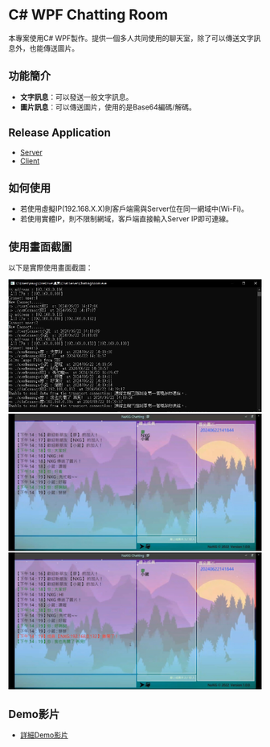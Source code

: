 # C# WPF Chatting Room

本專案使用C# WPF製作。提供一個多人共同使用的聊天室，除了可以傳送文字訊息外，也能傳送圖片。


## 功能簡介

- **文字訊息**：可以發送一般文字訊息。
- **圖片訊息**：可以傳送圖片，使用的是Base64編碼/解碼。

## Release Application
- [Server](https://drive.google.com/drive/folders/1Q3qCcqho5Y6u8JhNAk6nkf32i4b2wY2Y?usp=sharing)
- [Client](https://drive.google.com/drive/folders/1lVobSSCxCCfEtwPa0m-HzWDc_LtXmrtc?usp=sharing)

## 如何使用

- 若使用虛擬IP(192.168.X.X)則客戶端需與Server位在同一網域中(Wi-Fi)。
- 若使用實體IP，則不限制網域，客戶端直接輸入Server IP即可連線。

## 使用畫面截圖

以下是實際使用畫面截圖：

![Query](demo.jpg)
![Query](demo1.jpg)
![Query](demo2.jpg)

## Demo影片

- [詳細Demo影片](https://youtu.be/UgQYf3DwyoI)
